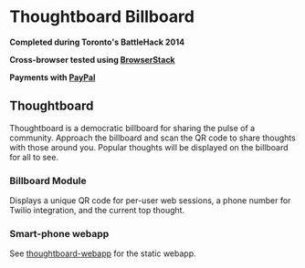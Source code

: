 Thoughtboard Billboard
=====================

**Completed during Toronto's BattleHack 2014**

**Cross-browser tested using [BrowserStack](http://www.browserstack.com/)**

**Payments with [PayPal](https://www.paypal.com/)**

## Thoughtboard
Thoughtboard is a democratic billboard for sharing the pulse of a community. Approach the billboard and scan the QR code to share thoughts with those around you. Popular thoughts will be displayed on the billboard for all to see.

### Billboard Module
Displays a unique QR code for per-user web sessions, a phone number for Twilio integration, and the current top thought.

### Smart-phone webapp
See [thoughtboard-webapp](/Queens-Hacks/thoughtboard-webapp) for the static webapp.
